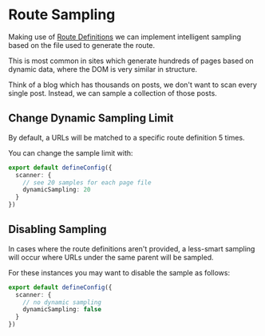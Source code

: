 # Route Sampling

Making use of [Route Definitions](http://localhost:3333/glossary/#route-definition) we can implement intelligent sampling based
on the file used to generate the route.

This is most common in sites which generate hundreds of pages based on dynamic data, where the DOM is very similar in structure.

Think of a blog which has thousands on posts, we don't want to scan every single post. Instead, we can sample a collection of those posts.

## Change Dynamic Sampling Limit

By default, a URLs will be matched to a specific route definition 5 times.

You can change the sample limit with:

```ts
export default defineConfig({
  scanner: {
    // see 20 samples for each page file
    dynamicSampling: 20
  }
})
```


## Disabling Sampling

In cases where the route definitions aren't provided, a less-smart sampling will occur where URLs under the same parent will be
sampled.

For these instances you may want to disable the sample as follows:

```ts
export default defineConfig({
  scanner: {
    // no dynamic sampling
    dynamicSampling: false
  }
})
```



